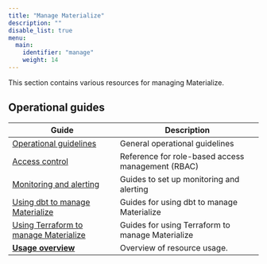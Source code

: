 ```yaml
---
title: "Manage Materialize"
description: ""
disable_list: true
menu:
  main:
    identifier: "manage"
    weight: 14
---
```


This section contains various resources for managing Materialize.

## Operational guides

| Guide | Description |
|-------|-------------|
| [Operational guidelines](/manage/operational-guidelines/) | General operational guidelines |
| [Access control](/manage/access-control/) | Reference for role-based access management (RBAC) |
| [Monitoring and alerting](/manage/monitor/) | Guides to set up monitoring and alerting |
| [Using dbt to manage Materialize](/manage/dbt/) | Guides for using dbt to manage Materialize |
| [Using Terraform to manage Materialize](/manage/terraform/) | Guides for using Terraform to manage Materialize |
| [**Usage overview**](/administration/billing/) | Overview of resource usage. |
